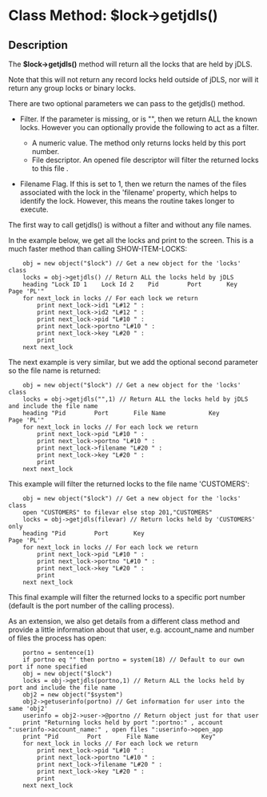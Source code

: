 # Class Method: $lock->getjdls()

<PageHeader />

## Description

The **\$lock->getjdls()** method will return all the locks that are held by jDLS.  

Note that this will not return any record locks held outside of jDLS, nor will it return any group locks or binary locks.

There are two optional parameters we can pass to the getjdls() method.

- Filter. If the parameter is missing, or is "", then we return ALL the known locks. However you can optionally provide the following to act as a filter.
  - A numeric value. The method only returns locks held by this port number.
  - File descriptor. An opened file descriptor will filter the returned locks to this file .

- Filename Flag. If this is set to 1, then we return the names of the files associated with the lock in the 'filename' property, which helps to identify the lock. However, this means the routine takes longer to execute.

The first way to call getjdls() is without a filter and without any file names.  

In the example below, we get all the locks and print to the screen. This is a much faster method than calling SHOW-ITEM-LOCKS:

```
    obj = new object("$lock") // Get a new object for the 'locks' class
    locks = obj->getjdls() // Return ALL the locks held by jDLS
    heading "Lock ID 1    Lock Id 2    Pid        Port       Key            Page 'PL'"
    for next_lock in locks // For each lock we return
        print next_lock->id1 "L#12 " : 
        print next_lock->id2 "L#12 " : 
        print next_lock->pid "L#10 " : 
        print next_lock->portno "L#10 " :
        print next_lock->key "L#20 " :
        print
    next next_lock
```

The next example is very similar, but we add the optional second parameter so the file name is returned:

```
    obj = new object("$lock") // Get a new object for the 'locks' class
    locks = obj->getjdls("",1) // Return ALL the locks held by jDLS and include the file name
    heading "Pid        Port       File Name            Key            Page 'PL'"
    for next_lock in locks // For each lock we return
        print next_lock->pid "L#10 " :
        print next_lock->portno "L#10 " : 
        print next_lock->filename "L#20 " : 
        print next_lock->key "L#20 " :
        print
    next next_lock
```

This example will filter the returned locks to the file name 'CUSTOMERS':

```
    obj = new object("$lock") // Get a new object for the 'locks' class
    open "CUSTOMERS" to filevar else stop 201,"CUSTOMERS"
    locks = obj->getjdls(filevar) // Return locks held by 'CUSTOMERS' only
    heading "Pid        Port       Key                               Page 'PL'"
    for next_lock in locks // For each lock we return
        print next_lock->pid "L#10 " : 
        print next_lock->portno "L#10 " : 
        print next_lock->key "L#20 " :
        print
    next next_lock
```

This final example will filter the returned locks to a specific port number (default is the port number of the calling process).  

As an extension, we also get details from a different class method and provide a little information about that user, e.g. account_name and number of files the process has open:

```
    portno = sentence(1)
    if portno eq "" then portno = system(18) // Default to our own port if none specified
    obj = new object("$lock")
    locks = obj->getjdls(portno,1) // Return ALL the locks held by port and include the file name
    obj2 = new object("$system")
    obj2->getuserinfo(portno) // Get information for user into the same 'obj2'
    userinfo = obj2->user->@portno // Return object just for that user
    print "Returning locks held by port ":portno:" , account ":userinfo->account_name:" , open files ":userinfo->open_app
    print "Pid        Port       File Name            Key"
    for next_lock in locks // For each lock we return
        print next_lock->pid "L#10 " :
        print next_lock->portno "L#10 " :
        print next_lock->filename "L#20 " :
        print next_lock->key "L#20 " :
        print
    next next_lock
```

<PageFooter />
